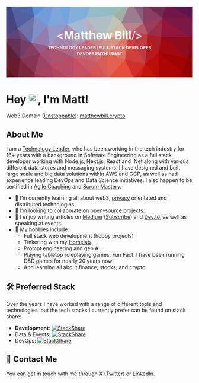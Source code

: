 ![Profile Header](banner.jpeg)

# Hey  <img src="https://media.giphy.com/media/hvRJCLFzcasrR4ia7z/giphy.gif" height="25px" width="25px">, I'm Matt!

Web3 Domain ([Unstoppable](https://unstoppabledomains.com/)): [matthewbill.crypto](http://matthewbill.crypto)

## About Me

I am a [Technology Leader](https://medium.com/@matthewdbill/the-four-pillars-of-engineering-management-ad4db0c8dab6), who has been working in the tech industry for 16+ years with a background in Software Engineering as a full stack developer working with Node.js, Next.js, React and .Net along with various different data stores and messaging systems. I have designed and built large scale and big data solutions within AWS and GCP, as well as had experience leading DevOps and Data Science initiatives. I also happen to be certified in [Agile Coaching](https://www.icagile.com/credentials/f3bcae30-aaa1-4000-bcfe-f5881ae36015) and [Scrum Mastery](https://www.scrumalliance.org/community/profile/mbill2).

- 🌱 I’m currently learning all about web3, [privacy](https://medium.com/p/e855e01b8027) orientated and distributed technologies.
- 💞️ I’m looking to collaborate on open-source projects.
- 📖 I enjoy writing articles on [Medium](https://medium.com/@matthewdbill) ([Subscribe](https://matthewdbill.medium.com/subscribe)) and [Dev.to](https://dev.to/matthewbill), as well as speaking at events.
- 🎲 My hobbies include:
  - Full stack web development (hobby projects)
  - Tinkering with my [Homelab](HOMELAB.md).
  - Prompt engineering and gen AI.
  - Playing tabletop roleplaying games. Fun Fact: I have been running D&D games for nearly 20 years now!
  - And learning all about finance, stocks, and crypto.

## 🛠️ Preferred Stack

Over the years I have worked with a range of different tools and technologies, but the tech stacks I currently prefer can be found on stack share:
- **Development**: [![StackShare](http://img.shields.io/badge/tech-stack-0690fa.svg?style=flat)](https://stackshare.io/matthewdbill/development)
- Data & Events: [![StackShare](http://img.shields.io/badge/tech-stack-0690fa.svg?style=flat)](https://stackshare.io/matthewdbill/data-and-events)
- DevOps: [![StackShare](http://img.shields.io/badge/tech-stack-0690fa.svg?style=flat)](https://stackshare.io/matthewdbill/devops)

## 💬 Contact Me

You can get in touch with me through [X (Twitter)](https://twitter.com/matthewbill) or [LinkedIn](https://www.linkedin.com/in/matthewbill/).
